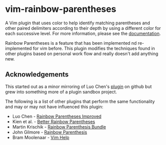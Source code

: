 vim-rainbow-parentheses
===================

A Vim plugin that uses color to help identify matching parentheses and other paired delimiters according to their depth by using a different color for each successive level.  For more information, please see the [documentation](https://github.com/dbarsam/vim-rainbow-parentheses/blob/master/doc/rainbow.txt).

Rainbow Parentheses is a feature that has been implemented nd re-implemented for vim before. This plugin modifies the techniques found in other plugins based on personal work flow and really doesn't add anything new.


Acknowledgements
----------------

This started out as a minor mirroring of Luo Chen's [plugin](http://www.vim.org/scripts/script.php?script_id=4176) on github but grew into something more of a plugin sandbox project.

The following is a list of other plugins that perform the same functionality and may or may not have influenced this plugin:

* Luo Chen - [Rainbow Parentheses Improved](http://www.vim.org/scripts/script.php?script_id=4176)
* Kien et al. - [Better Rainbow Parentheses](https://github.com/kien/rainbow_parentheses.vim)
* Martin Krischik - [Rainbow Parenthesis Bundle](http://www.vim.org/scripts/script.php?script_id=1561)
* John Gilmore - [Rainbow Parenthesis](http://www.vim.org/scripts/script.php?script_id=1230)
* Bram Moolenaar - [Vim Help](http://vimdoc.sourceforge.net/htmldoc/usr_44.html)


